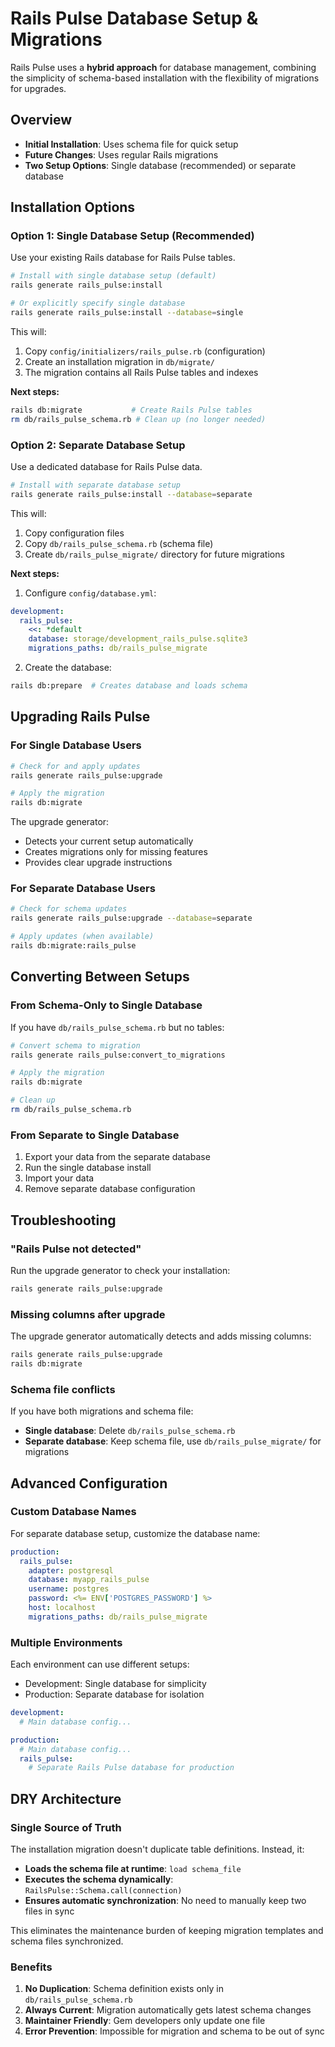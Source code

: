 # Rails Pulse Database Setup & Migrations

Rails Pulse uses a **hybrid approach** for database management, combining the simplicity of schema-based installation with the flexibility of migrations for upgrades.

## Overview

- **Initial Installation**: Uses schema file for quick setup
- **Future Changes**: Uses regular Rails migrations
- **Two Setup Options**: Single database (recommended) or separate database

## Installation Options

### Option 1: Single Database Setup (Recommended)

Use your existing Rails database for Rails Pulse tables.

```bash
# Install with single database setup (default)
rails generate rails_pulse:install

# Or explicitly specify single database
rails generate rails_pulse:install --database=single
```

This will:
1. Copy `config/initializers/rails_pulse.rb` (configuration)
2. Create an installation migration in `db/migrate/`
3. The migration contains all Rails Pulse tables and indexes

**Next steps:**
```bash
rails db:migrate           # Create Rails Pulse tables
rm db/rails_pulse_schema.rb # Clean up (no longer needed)
```

### Option 2: Separate Database Setup

Use a dedicated database for Rails Pulse data.

```bash
# Install with separate database setup
rails generate rails_pulse:install --database=separate
```

This will:
1. Copy configuration files
2. Copy `db/rails_pulse_schema.rb` (schema file)
3. Create `db/rails_pulse_migrate/` directory for future migrations

**Next steps:**
1. Configure `config/database.yml`:
```yaml
development:
  rails_pulse:
    <<: *default
    database: storage/development_rails_pulse.sqlite3
    migrations_paths: db/rails_pulse_migrate
```

2. Create the database:
```bash
rails db:prepare  # Creates database and loads schema
```

## Upgrading Rails Pulse

### For Single Database Users

```bash
# Check for and apply updates
rails generate rails_pulse:upgrade

# Apply the migration
rails db:migrate
```

The upgrade generator:
- Detects your current setup automatically
- Creates migrations only for missing features
- Provides clear upgrade instructions

### For Separate Database Users

```bash
# Check for schema updates
rails generate rails_pulse:upgrade --database=separate

# Apply updates (when available)
rails db:migrate:rails_pulse
```

## Converting Between Setups

### From Schema-Only to Single Database

If you have `db/rails_pulse_schema.rb` but no tables:

```bash
# Convert schema to migration
rails generate rails_pulse:convert_to_migrations

# Apply the migration
rails db:migrate

# Clean up
rm db/rails_pulse_schema.rb
```

### From Separate to Single Database

1. Export your data from the separate database
2. Run the single database install
3. Import your data
4. Remove separate database configuration

## Troubleshooting

### "Rails Pulse not detected"

Run the upgrade generator to check your installation:
```bash
rails generate rails_pulse:upgrade
```

### Missing columns after upgrade

The upgrade generator automatically detects and adds missing columns:
```bash
rails generate rails_pulse:upgrade
rails db:migrate
```

### Schema file conflicts

If you have both migrations and schema file:
- **Single database**: Delete `db/rails_pulse_schema.rb`
- **Separate database**: Keep schema file, use `db/rails_pulse_migrate/` for migrations

## Advanced Configuration

### Custom Database Names

For separate database setup, customize the database name:

```yaml
production:
  rails_pulse:
    adapter: postgresql
    database: myapp_rails_pulse
    username: postgres
    password: <%= ENV['POSTGRES_PASSWORD'] %>
    host: localhost
    migrations_paths: db/rails_pulse_migrate
```

### Multiple Environments

Each environment can use different setups:
- Development: Single database for simplicity
- Production: Separate database for isolation

```yaml
development:
  # Main database config...

production:
  # Main database config...
  rails_pulse:
    # Separate Rails Pulse database for production
```


## DRY Architecture

### Single Source of Truth

The installation migration doesn't duplicate table definitions. Instead, it:
- **Loads the schema file at runtime**: `load schema_file`
- **Executes the schema dynamically**: `RailsPulse::Schema.call(connection)`
- **Ensures automatic synchronization**: No need to manually keep two files in sync

This eliminates the maintenance burden of keeping migration templates and schema files synchronized.

### Benefits

1. **No Duplication**: Schema definition exists only in `db/rails_pulse_schema.rb`
2. **Always Current**: Migration automatically gets latest schema changes
3. **Maintainer Friendly**: Gem developers only update one file
4. **Error Prevention**: Impossible for migration and schema to be out of sync

